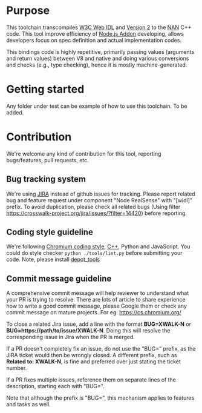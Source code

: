 # Purpose

This toolchain transcompiles [W3C Web IDL](https://www.w3.org/TR/WebIDL/) and [Version 2](https://heycam.github.io/webidl/) to the [NAN](https://github.com/nodejs/nan) C++ code. This tool improve efficiency of [Node.js Addon](https://nodejs.org/api/addons.html) developing, allows developers focus on spec definition and actual implementation codes.

This bindings code is highly repetitive, primarily passing values (arguments and return values) between V8 and native and doing various conversions and checks (e.g., type checking), hence it is mostly machine-generated.

# Getting started

Any folder under test can be example of how to use this toolchain. To be added.

# Contribution
We're welcome any kind of contribution for this tool, reporting bugs/features, pull requests, etc.

## Bug tracking system

We're using [JIRA](https://crosswalk-project.org/jira) instead of github issues for tracking. Please report related bug and feature request under component "Node RealSense" with "[widl]" prefix. To avoid duplication, please check all related bugs (Using filter https://crosswalk-project.org/jira/issues/?filter=14420) before reporting.

## Coding style guideline

We're following [Chromium coding style](https://chromium.googlesource.com/chromium/src/+/master/styleguide/styleguide.md), [C++](https://chromium.googlesource.com/chromium/src/+/master/styleguide/c++/c++.md), Python and JavaScript. You could do style checker `python ./tools/lint.py` before submitting your code. Note, please install [depot_tools](https://www.chromium.org/developers/how-tos/install-depot-tools)

## Commit message guideline
A comprehensive commit message will help reviewer to understand what your PR is trying to resolve. There are lots of article to share experience how to write a good commit message, please Google them or check any commit message on mature projects. For eg: https://cs.chromium.org/

To close a related Jira issue, add a line with the format **BUG=XWALK-N** or **BUG=https://path/to/issue/XWALK-N**. Doing this will resolve the corresponding issue in Jira when the PR is merged.

If a PR doesn't completely fix an issue, do not use the "BUG=" prefix, as the JIRA ticket would then be wrongly closed. A different prefix, such as **Related to: XWALK-N**, is fine and preferred over just stating the ticket number.

If a PR fixes multiple issues, reference them on separate lines of the description, starting each with "BUG=".

Note that although the prefix is "BUG=", this mechanism applies to features and tasks as well.
